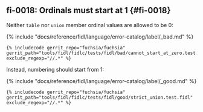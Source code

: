 ## fi-0018: Ordinals must start at 1 {#fi-0018}

Neither `table` nor `union` member ordinal values are allowed to be 0:

{% include "docs/reference/fidl/language/error-catalog/label/_bad.md" %}

```fidl
{% includecode gerrit_repo="fuchsia/fuchsia" gerrit_path="tools/fidl/fidlc/tests/fidl/bad/cannot_start_at_zero.test.fidl" exclude_regexp="//.*" %}
```

Instead, numbering should start from 1:

{% include "docs/reference/fidl/language/error-catalog/label/_good.md" %}

```fidl
{% includecode gerrit_repo="fuchsia/fuchsia" gerrit_path="tools/fidl/fidlc/tests/fidl/good/strict_union.test.fidl" exclude_regexp="//.*" %}
```
